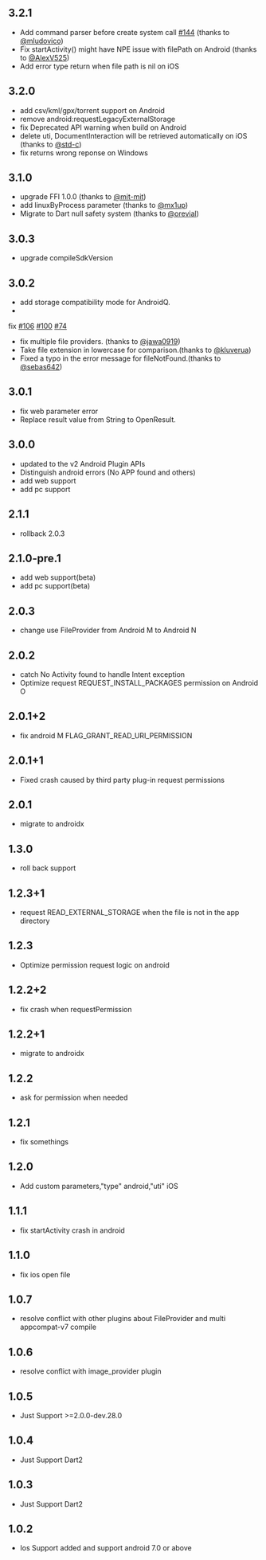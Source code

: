 ## 3.2.1

* Add command parser before create system
  call [#144](https://github.com/crazecoder/open_file/issues/144) (thanks
  to [@mludovico](https://github.com/mludovico))
* Fix startActivity() might have NPE issue with filePath on Android (thanks
  to [@AlexV525](https://github.com/AlexV525))
* Add error type return when file path is nil on iOS

## 3.2.0

* add csv/kml/gpx/torrent support on Android
* remove android:requestLegacyExternalStorage
* fix Deprecated API warning when build on Android
* delete uti, DocumentInteraction will be retrieved automatically on iOS (thanks
  to [@std-c](https://github.com/std-c))
* fix returns wrong reponse on Windows

## 3.1.0

* upgrade FFI 1.0.0 (thanks to [@mit-mit](https://github.com/mit-mit))
* add linuxByProcess parameter (thanks to [@mx1up](https://github.com/mx1up))
* Migrate to Dart null safety system (thanks to [@orevial](https://github.com/orevial))

## 3.0.3

* upgrade compileSdkVersion

## 3.0.2

* add storage compatibility mode for AndroidQ.
*
fix [#106](https://github.com/crazecoder/open_file/issues/106) [#100](https://github.com/crazecoder/open_file/issues/100) [#74](https://github.com/crazecoder/open_file/issues/74)
* fix multiple file providers. (thanks to [@jawa0919](https://github.com/jawa0919))
* Take file extension in lowercase for comparison.(thanks
  to [@kluverua](https://github.com/kluverua))
* Fixed a typo in the error message for fileNotFound.(thanks
  to [@sebas642](https://github.com/sebas642))

## 3.0.1

* fix web parameter error
* Replace result value from String to OpenResult.

## 3.0.0

* updated to the v2 Android Plugin APIs
* Distinguish android errors (No APP found and others)
* add web support
* add pc support

## 2.1.1

* rollback 2.0.3

## 2.1.0-pre.1

* add web support(beta)
* add pc support(beta)

## 2.0.3

* change use FileProvider from Android M to Android N

## 2.0.2

* catch No Activity found to handle Intent exception
* Optimize request REQUEST_INSTALL_PACKAGES permission on Android O

## 2.0.1+2

* fix android M FLAG_GRANT_READ_URI_PERMISSION

## 2.0.1+1

* Fixed crash caused by third party plug-in request permissions

## 2.0.1

* migrate to androidx

## 1.3.0

* roll back support

## 1.2.3+1

* request READ_EXTERNAL_STORAGE when the file is not in the app directory

## 1.2.3

* Optimize permission request logic on android

## 1.2.2+2

* fix crash when requestPermission

## 1.2.2+1

* migrate to androidx

## 1.2.2

* ask for permission when needed

## 1.2.1

* fix somethings

## 1.2.0

* Add custom parameters,"type" android,"uti" iOS

## 1.1.1

* fix startActivity crash in android

## 1.1.0

* fix ios open file

## 1.0.7

* resolve conflict with other plugins about FileProvider and multi appcompat-v7 compile

## 1.0.6

* resolve conflict with image_provider plugin

## 1.0.5

* Just Support >=2.0.0-dev.28.0

## 1.0.4

* Just Support Dart2

## 1.0.3

* Just Support Dart2

## 1.0.2

* Ios Support added and support android 7.0 or above
